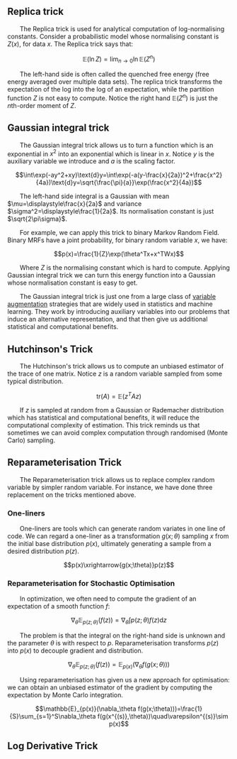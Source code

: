 ## Replica trick
&emsp;&emsp;The Replica trick is used for analytical computation of log-normalising constants. Consider a probabilistic model whose normalising constant is $Z(x)$, for data $x$. The Replica trick says that:

$$\mathbb{E}(\ln Z)=\lim_{n\rightarrow0}\ln\mathbb{E}(Z^n)$$

&emsp;&emsp;The left-hand side is often called the quenched free energy (free energy averaged over multiple data sets). The replica trick transforms the expectation of the log into the log of an expectation, while the partition function $Z$ is not easy to compute. Notice the right hand $\mathbb{E}(Z^n)$ is just the $n$th-order moment of $Z$. 

## Gaussian integral trick
&emsp;&emsp;The Gaussian integral trick allows us to turn a function which is an exponential in $x^2$ into an exponential which is linear in $x$. Notice $y$ is the auxiliary variable we introduce and $a$ is the scaling factor. 

$$\int\exp(-ay^2+xy)\text{d}y=\int\exp(-a(y-\frac{x}{2a})^2+\frac{x^2}{4a})\text{d}y=\sqrt{\frac{\pi}{a}}\exp(\frac{x^2}{4a})$$

&emsp;&emsp;The left-hand side integral is a Gaussian with mean $\mu=\displaystyle\frac{x}{2a}$ and variance $\sigma^2=\displaystyle\frac{1}{2a}$. Its normalisation constant is just $\sqrt{2\pi\sigma}$.

&emsp;&emsp;For example, we can apply this trick to binary Markov Random Field. Binary MRFs have a joint probability, for binary random variable $x$, we have:

$$p(x)=\frac{1}{Z}\exp(\theta^Tx+x^TWx)$$

&emsp;&emsp;Where $Z$ is the normalising constant which is hard to compute. Applying Gaussian integral trick we can turn this energy function into a Gaussian whose normalisation constant is easy to get.

&emsp;&emsp;The Gaussian integral trick is just one from a large class of [variable augmentation](https://people.eecs.berkeley.edu/~jordan/courses/260-spring10/lectures/lecture19.pdf) strategies that are widely used in statistics and machine learning. They work by introducing auxiliary variables into our problems that induce an alternative representation, and that then give us additional statistical and computational benefits.

## Hutchinson's Trick
&emsp;&emsp;The Hutchinson's trick allows us to compute an unbiased estimator of the trace of one matrix. Notice $z$ is a random variable sampled from some typical distribution.

$$\text{tr}(A)=\mathbb{E}(z^TAz)$$

&emsp;&emsp;If $z$ is sampled at random from a Gaussian or Rademacher distribution which has statistical and computational benefits, it will reduce the computational complexity of estimation. This trick reminds us that sometimes we can avoid complex computation through randomised (Monte Carlo) sampling.

## Reparameterisation Trick
&emsp;&emsp;The Reparameterisation trick allows us to replace complex random variable by simpler random variable. For instance, we have done three replacement on the tricks mentioned above.

### One-liners
&emsp;&emsp;One-liners are tools which can generate random variates in one line of code. We can regard a one-liner as a transformation $g(x;\theta)$ sampling $x$ from the initial base distribution $p(x)$, ultimately generating a sample from a desired distribution $p(z)$.

$$p(x)\xrightarrow{g(x;\theta)}p(z)$$

### Reparameterisation for Stochastic Optimisation
&emsp;&emsp;In optimization, we often need to compute the gradient of an expectation of a smooth function $f$:

$$\nabla_\theta\mathbb{E}_{p(z;\theta)}(f(z))=\nabla_\theta\int p(z;\theta)f(z)\text{d}z$$

&emsp;&emsp;The problem is that the integral on the right-hand side is unknown and the parameter $\theta$ is with respect to $p$. Reparameterisation transforms $p(z)$ into $p(x)$ to decouple gradient and distribution.

$$\nabla_\theta\mathbb{E}_{p(z;\theta)}(f(z))=\mathbb{E}_{p(x)}(\nabla_\theta f(g(x;\theta)))$$

&emsp;&emsp;Using reparameterisation has given us a new approach for optimisation: we can obtain an unbiased estimator of the gradient by computing the expectation by Monte Carlo integration.

$$\mathbb{E}_{p(x)}(\nabla_\theta f(g(x;\theta)))=\frac{1}{S}\sum_{s=1}^S\nabla_\theta f(g(x^{(s)},\theta))\quad\varepsilon^{(s)}\sim p(x)$$

## Log Derivative Trick
